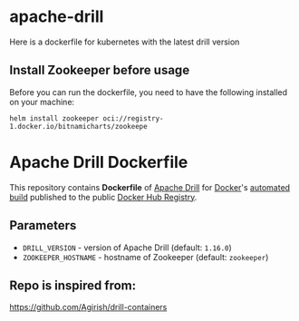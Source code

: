 # apache-drill
Here is a dockerfile for kubernetes with the latest drill version

## Install Zookeeper before usage

Before you can run the dockerfile, you need to have the following installed on your machine:

```
helm install zookeeper oci://registry-1.docker.io/bitnamicharts/zookeepe
```

# Apache Drill Dockerfile

This repository contains **Dockerfile** of [Apache Drill](https://drill.apache.org/) for [Docker](https://www.docker.com/)'s [automated build](https://registry.hub.docker.com/u/dockerfile/apache-drill/) published to the public [Docker Hub Registry](https://registry.hub.docker.com/).

## Parameters

* `DRILL_VERSION` - version of Apache Drill (default: `1.16.0`)
* `ZOOKEEPER_HOSTNAME` - hostname of Zookeeper (default: `zookeeper`)

## Repo is inspired from:

https://github.com/Agirish/drill-containers